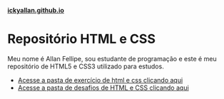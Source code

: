 <a style="font-weight: bolder;" href="https://ickyallan.github.io/html-css/">ickyallan.github.io</a>

# Repositório HTML e CSS

Meu nome é Allan Fellipe, sou estudante de programação e este é meu
repositório de HTML5 e CSS3 utilizado para estudos.

 <ul>
    <li>
        <a href="https://github.com/ickyallan/html-css/tree/main/exercicios" target= "_blank">Acesse a pasta de exercício de html e css clicando aqui</a>   
    </li>
    <li>
        <a href="https://github.com/ickyallan/html-css/tree/main/desafios" target="_blank">Acesse a pasta de desafios de HTML e CSS clicando aqui</a>
    </li>
</ul>



